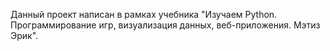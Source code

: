Данный проект написан в рамках учебника "Изучаем Python. Программирование игр, визуализация данных, веб-приложения. Мэтиз Эрик".
